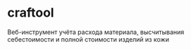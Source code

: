 # craftool
Веб-инструмент учёта расхода материала, высчитывания себестоимости и полной стоимости изделий из кожи
